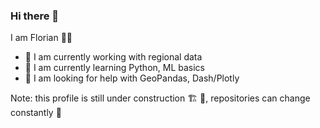 ### Hi there 👋

I am Florian 🧑‍💻

- 🔭 I am currently working with regional data
- 🌱 I am currently learning Python, ML basics
- 🤔 I am looking for help with GeoPandas, Dash/Plotly

Note: this profile is still under construction 🏗️ 👷, repositories can change constantly 🧭

<!--
**fdietel/fdietel** is a ✨ _special_ ✨ repository because its `README.md` (this file) appears on your GitHub profile.

Here are some ideas to get you started:

- 🔭 I’m currently working on ...
- 🌱 I’m currently learning ...
- 👯 I’m looking to collaborate on ...
- 🤔 I’m looking for help with ...
- 💬 Ask me about ...
- 📫 How to reach me: ...
- 😄 Pronouns: ...
- ⚡ Fun fact: ...
-->
